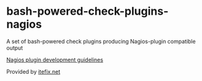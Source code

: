 # bash-powered-check-plugins-nagios

A set of bash-powered check plugins producing Nagios-plugin compatible output

[Nagios plugin development guidelines](https://nagios-plugins.org/doc/guidelines.html)

Provided by [itefix.net](https://itefix.net "itefix.net")
